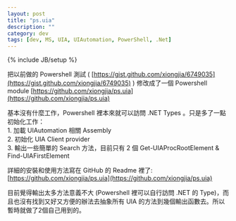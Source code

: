 ```yaml
---
layout: post
title: "ps.uia"
description: ""
category: dev
tags: [dev, MS, UIA, UIAutomation, PowerShell, .Net]
---
```

{% include JB/setup %}

把以前做的 Powershell 測試 ( [https://gist.github.com/xiongjia/6749035](https://gist.github.com/xiongjia/6749035) )
修改成了一個 Powershell module [https://github.com/xiongjia/ps.uia](https://github.com/xiongjia/ps.uia)  

基本沒有什麼工作，Powershell 裡本來就可以訪問 .NET Types 。只是多了一點初始化工作：  
    1. 加載 UIAutomation 相關 Assembly  
    2. 初始化 UIA Client provider  
    3. 輸出一些簡單的 Search 方法，目前只有 2 個 Get-UIAProcRootElement & Find-UIAFirstElement  

詳細的安裝和使用方法寫在 GitHub 的 Readme 裡了: [https://github.com/xiongjia/ps.uia](https://github.com/xiongjia/ps.uia)  

目前覺得輸出太多方法意義不大 (Powershell 裡可以自行訪問 .NET 的 Type)，而且也沒有找到又好又方便的辦法去抽象所有 UIA 的方法到幾個輸出函數去。所以暫時就做了2個自己用到的。

